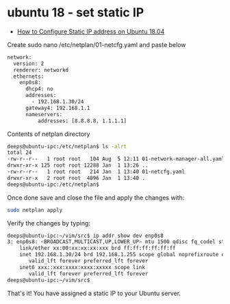 # ubuntu 18 - set static IP

- [How to Configure Static IP address  on Ubuntu 18.04](https://linuxize.com/post/how-to-configure-static-ip-address-on-ubuntu-18-04/)

Create sudo nano /etc/netplan/01-netcfg.yaml and paste below

```sh
network:
  version: 2
  renderer: networkd
  ethernets:
    enp0s8:
      dhcp4: no
      addresses:
        - 192.168.1.30/24
      gateway4: 192.168.1.1
      nameservers:
          addresses: [8.8.8.8, 1.1.1.1]

```
Contents of netplan directory
```sh
deeps@ubuntu-ipc:/etc/netplan$ ls -alrt
total 24
-rw-r--r--   1 root root   104 Aug  5 12:11 01-network-manager-all.yaml
drwxr-xr-x 125 root root 12288 Jan  1 13:26 ..
-rw-r--r--   1 root root   214 Jan  1 13:40 01-netcfg.yaml
drwxr-xr-x   2 root root  4096 Jan  1 13:40 .
deeps@ubuntu-ipc:/etc/netplan$

```

Once done save and close the file and apply the changes with:
```sh
sudo netplan apply
```
Verify the changes by typing:
```sh
deeps@ubuntu-ipc:~/vim/src$ ip addr show dev enp0s8
3: enp0s8: <BROADCAST,MULTICAST,UP,LOWER_UP> mtu 1500 qdisc fq_codel state UP group default qlen 1000
    link/ether xx:00:xx:xx:xx:xxx brd ff:ff:ff:ff:ff:ff
    inet 192.168.1.30/24 brd 192.168.1.255 scope global noprefixroute enp0s8
       valid_lft forever preferred_lft forever
    inet6 xxx::xxx:xxxx:xxxx:xxxxx scope link
       valid_lft forever preferred_lft forever
deeps@ubuntu-ipc:~/vim/src$
```

That's it! You have assigned a static IP to your Ubuntu server.



